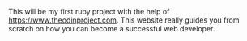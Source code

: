 This will be my first ruby project with the help of https://www.theodinproject.com. This website really guides you from scratch on how you can become a successful web developer.